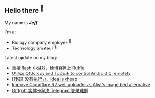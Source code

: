 ## Hello there <sup>👋</sup>  

My name is **_Jeff_**.  

I'm a:  

- Biology company employee <sup>🧬</sup>   
- Technology amateur <sup>📱</sup>    

Latest update on my blog:
  
- [重拾 flash 小游戏，给博客用上 Ruffle](https://blog.zzbd.org/flash-ruffle/) 
- [Utilize QtScrcpy and ToDesk to control Android Q remotely](https://blog.zzbd.org/remote-scrapy/) 
- [[转载] 没有执行力，idea is cheap](https://blog.zzbd.org/ideaischeap/) 
- [Improve Cloudflare R2 web uploader as Alist's image bed alternative](https://blog.zzbd.org/cf-r2-uploader/) 
- [Giffgaff 实体卡解决 Telegram 登录难题](https://blog.zzbd.org/giffgaff/) 
